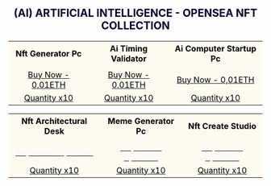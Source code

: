 <h2><center><font color="000033"> (AI) ARTIFICIAL INTELLIGENCE - OPENSEA NFT COLLECTION </font></center></h2>

<table style="width:100%;text-align:left;border-collapse:collapse;background-color:#FFFAF0;">
	<tr style="background-color:yellowgreen;color:#FFFAF0;">
  </tr>
   
  <tr>
       <th><font color="#000000"><center>Nft Generator Pc</center></font></th>
       <th><font color="#000000"><center>Ai Timing Validator</center></font></th>
       <th><font color="#000000"><center>Ai Computer Startup Pc</center></font></th>
</tr>

  <tr>    
       <tr></td>
       <td></td>
       <td></td>
 </tr>

  <tr>
      <td><a href=" https://opensea.io/Opraks" target="_blank"><font color="#000000"><center>Buy Now - 0,01ETH</center></font></a></td>
      <td><a href=" https://opensea.io/Opraks" target="_blank"><font color="#000000"><center>Buy Now - 0,01ETH</center></font></a></td>
      <td><a href=" https://opensea.io/Opraks" target="_blank"><font color="#000000"><center>Buy Now - 0,01ETH</center></font></a></td>
 </tr>

  <tr>
      <td><a href=" https://opensea.io/Opraks" target="_blank"><font color="#000000"><center>Quantity x10</center></font></a></td>
      <td><a href=" https://opensea.io/Opraks" target="_blank"><font color="#000000"><center>Quantity x10</center></font></a></td>
      <td><a href=" https://opensea.io/Opraks" target="_blank"><font color="#000000"><center>Quantity x10</center></font></a></td>
 </tr>
 
 </table>

<table style="width:100%;text-align:left;border-collapse:collapse;background-color:#FFFAF0;">
  <tr style="background-color:yellowgreen;color:#FFFAF0;">
</tr>
	
<tr>
  <th><font color="#000000"><center>Nft Architectural Desk</center></font></th>
  <th><font color="#000000"><center>Meme Generator Pc</center></font></th>
  <th><font color="#000000"><center>Nft Create Studio</center></font></th>
</tr>

<tr>
 <tr></td>   
 <td></td>
 <td></td>
</tr>
 
<tr>
 <td><a href=" https://opensea.io/Opraks" target="_blank"><font color="#F0F8FF"><center>Buy Now - 0,01ETH</center></font></a></td>
 <td><a href=" https://opensea.io/Opraks" target="_blank"><font color="#F0F8FF"><center>Buy Now - 0,01ETH</center></font></a></td>
 <td><a href=" https://opensea.io/Opraks" target="_blank"><font color="#F0F8FF"><center>Buy Now - 0,01ETH</center></font></a></td>
</tr>

<tr>
 <td><a href=" https://opensea.io/Opraks" target="_blank"><font color="#000000"><center>Quantity x10</center></font></a></td>
 <td><a href=" https://opensea.io/Opraks" target="_blank"><font color="#000000"><center>Quantity x10</center></font></a></td>
 <td><a href=" https://opensea.io/Opraks" target="_blank"><font color="#000000"><center>Quantity x10</center></font></a></td>
</tr>
 
 </table>
